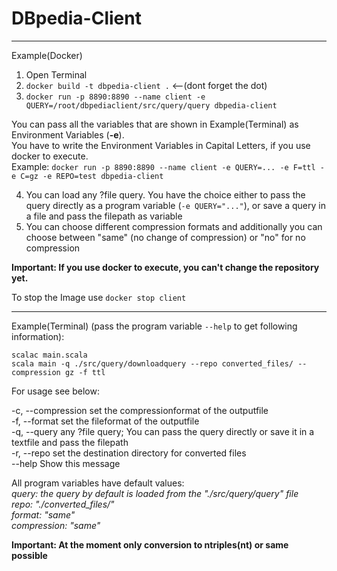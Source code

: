 # DBpedia-Client
***

Example(Docker)

1. Open Terminal
2. `docker build -t dbpedia-client .`    <--(dont forget the dot)
3. `docker run -p 8890:8890 --name client -e QUERY=/root/dbpediaclient/src/query/query dbpedia-client`

You can pass all the variables that are shown in Example(Terminal) as Environment Variables (**-e**).  
You have to write the Environment Variables in Capital Letters, if you use docker to execute.  
Example: `docker run -p 8890:8890 --name client -e QUERY=... -e F=ttl -e C=gz -e REPO=test dbpedia-client`

4. You can load any ?file query. You have the choice either to pass the query directly as a program variable (`-e QUERY="..."`), or save a query in a file and pass the filepath as variable
5. You can choose different compression formats and additionally you can choose between "same" (no change of compression) or "no" for no compression

**Important: If you use docker to execute, you can't change the repository yet.**

To stop the Image use `docker stop client`

***
Example(Terminal) (pass the program variable `--help` to get following information):  

```scalac main.scala```    
```scala main -q ./src/query/downloadquery --repo converted_files/ --compression gz -f ttl```

For usage see below:  
    
  -c, --compression  <arg>   set the compressionformat of the outputfile  
  -f, --format  <arg>        set the fileformat of the outputfile  
  -q, --query  <arg>         any ?file query; You can pass the query directly or save it in a textfile and pass the filepath  
  -r, --repo  <arg>          set the destination directory for converted files  
      --help                 Show this message  
      

All program variables have default values:  
*query: the query by default is loaded from the "./src/query/query" file  
repo: "./converted_files/"  
format: "same"  
compression: "same"*  

**Important: At the moment only conversion to ntriples(nt) or same possible**
